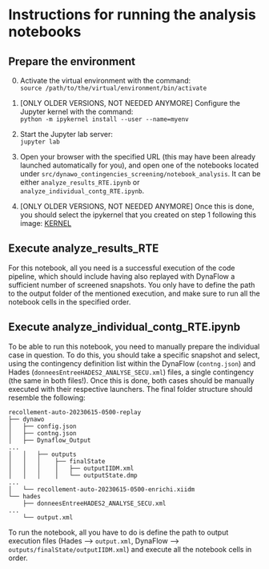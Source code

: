 # Instructions for running the analysis notebooks

## Prepare the environment

0. Activate the virtual environment with the command:  
   `source /path/to/the/virtual/environment/bin/activate`

1. [ONLY OLDER VERSIONS, NOT NEEDED ANYMORE] Configure the Jupyter kernel with
   the command:  
   `python -m ipykernel install --user --name=myenv`

2. Start the Jupyter lab server:  
   `jupyter lab`

3. Open your browser with the specified URL (this may have been already launched
   automatically for you), and open one of the notebooks located under
   `src/dynawo_contingencies_screening/notebook_analysis`. It can be either
   `analyze_results_RTE.ipynb` or `analyze_individual_contg_RTE.ipynb`.
  
4. [ONLY OLDER VERSIONS, NOT NEEDED ANYMORE] Once this is done, you should
   select the ipykernel that you created on step 1 following this image:
   [KERNEL](https://i.stack.imgur.com/TF5uW.png)


## Execute analyze_results_RTE

For this notebook, all you need is a successful execution of the code pipeline,
which should include having also replayed with DynaFlow a sufficient number of
screened snapshots. You only have to define the path to the output folder of the
mentioned execution, and make sure to run all the notebook cells in the
specified order.


## Execute analyze_individual_contg_RTE.ipynb

To be able to run this notebook, you need to manually prepare the individual
case in question. To do this, you should take a specific snapshot and select,
using the contingency definition list within the DynaFlow (`contng.json`) and Hades
(`donneesEntreeHADES2_ANALYSE_SECU.xml`) files, a single contingency (the same in
both files!). Once this is done, both cases should be manually executed with
their respective launchers. The final folder structure should resemble the
following:

```
recollement-auto-20230615-0500-replay
├── dynawo
│   ├── config.json
│   ├── contng.json
│   ├── Dynaflow_Output
...
│   │   ├── outputs
│   │   │    ├── finalState
│   │   │    │   ├── outputIIDM.xml
│   │   │    │   └── outputState.dmp
...
│   └── recollement-auto-20230615-0500-enrichi.xiidm
└── hades
    ├── donneesEntreeHADES2_ANALYSE_SECU.xml
...
    └── output.xml
```

To run the notebook, all you have to do is define the path to output execution
files (Hades --> `output.xml`, DynaFlow --> `outputs/finalState/outputIIDM.xml`)
and execute all the notebook cells in order.

